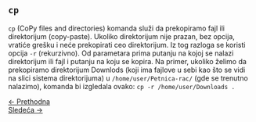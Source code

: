 ## `cp`

`cp` (CoPy files and directories) komanda služi da prekopiramo fajl ili direktorijum (copy-paste). Ukoliko direktorijum nije prazan, bez opcija, vratiće grešku i neće prekopirati ceo direktorijum. Iz tog razloga se koristi opcija `-r` (rekurzivno). Od parametara prima putanju na kojoj se nalazi direktorijum ili fajl i putanju na koju se kopira. Na primer, ukoliko želimo da prekopiramo direktorijum Downlods (koji ima fajlove u sebi kao što se vidi na slici sistema direktorijuma) u `/home/user/Petnica-rac/` (gde se trenutno nalazimo), komanda bi izgledala ovako: `cp -r /home/user/Downloads .` 

<div class="nav-buttons-wrapper">
  <div class="nav-left">
    <a href="2_3-ls.html" class="button-nav">← Prethodna</a>
  </div>
  <div class="nav-right">
    <a href="2_5-rm.html" class="button-nav">Sledeća →</a>
  </div>
</div>